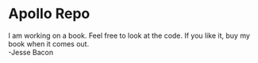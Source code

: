 # Apollo Repo 
I am working on a book.  Feel free to look at the code.  If you like it, buy my book when it comes out.  
-Jesse Bacon
